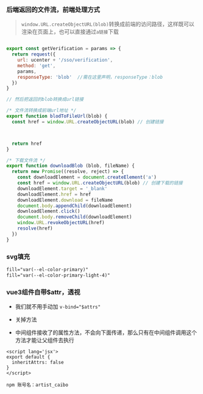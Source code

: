 ### 后端返回的文件流，前端处理方式

> `window.URL.createObjectURL(blob)`转换成前端的访问路径，这样既可以渲染在页面上，也可以直接通过`a链接`下载
```js

export const getVerification = params => {
  return request({
    url: ucenter + '/sso/verification',
    method: 'get',
    params,
    responseType: 'blob'  //需在这里声明，responseType：blob
  })
}

// 然后把返回的blob转换成url链接

/* 文件流转换成前端url地址 */
export function blodToFileUrl(blob) {
  const href = window.URL.createObjectURL(blob) // 创建链接



  return href
}

/* 下载文件流 */
export function downloadBlob (blob, fileName) {
  return new Promise((resolve, reject) => {
    const downloadElement = document.createElement('a')
    const href = window.URL.createObjectURL(blob) // 创建下载的链接
    downloadElement.target = '_blank'
    downloadElement.href = href
    downloadElement.download = fileName
    document.body.appendChild(downloadElement)
    downloadElement.click()
    document.body.removeChild(downloadElement)
    window.URL.revokeObjectURL(href)
    resolve(href)
  })
}
```


### svg填充

```svg
fill="var(--el-color-primary)"
fill="var(--el-color-primary-light-4)"
```


### vue3组件自带$attr，透视
- 我们就不用手动加 `v-bind="$attrs"`
  
- 关掉方法
- 中间组件接收了的属性方法，不会向下面传递，那么只有在中间组件调用这个方法才能让父组件去执行
  
  
```vue
<script lang='jsx'>
export default {
  inheritAttrs: false
}
</script>
```

`npm 账号名：artist_caibo`
